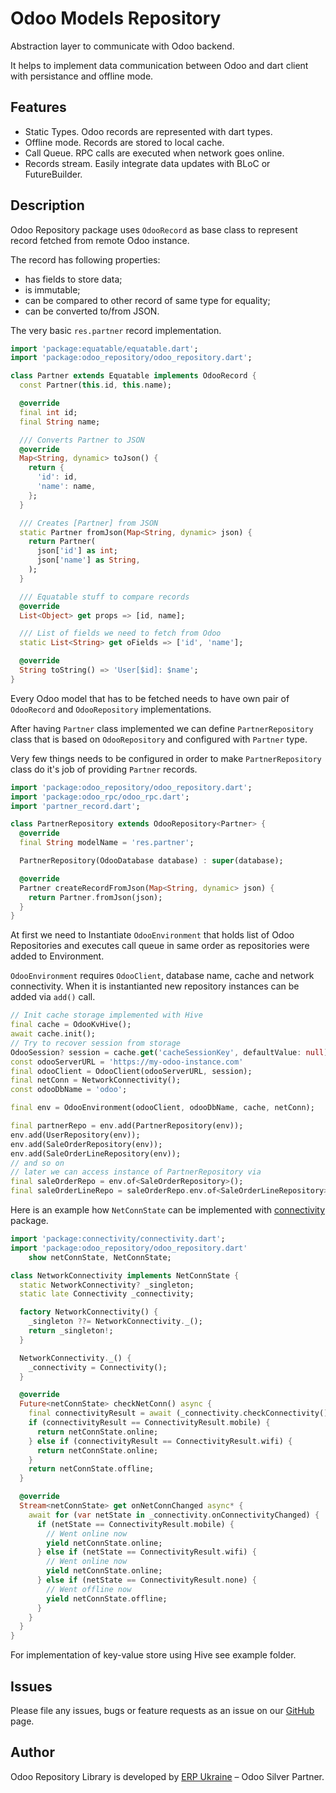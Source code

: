 # Odoo Models Repository

Abstraction layer to communicate with Odoo backend.

It helps to implement data communication between Odoo and dart client with persistance and offline mode.

## Features

- Static Types. Odoo records are represented with dart types.
- Offline mode. Records are stored to local cache.
- Call Queue. RPC calls are executed when network goes online.
- Records stream. Easily integrate data updates with BLoC or FutureBuilder.

## Description

Odoo Repository package uses `OdooRecord` as base class to represent record fetched from remote Odoo instance.

The record has following properties:

- has fields to store data;
- is immutable;
- can be compared to other record of same type for equality;
- can be converted to/from JSON.

The very basic `res.partner` record implementation.

```dart
import 'package:equatable/equatable.dart';
import 'package:odoo_repository/odoo_repository.dart';

class Partner extends Equatable implements OdooRecord {
  const Partner(this.id, this.name);

  @override
  final int id;
  final String name;

  /// Converts Partner to JSON
  @override
  Map<String, dynamic> toJson() {
    return {
      'id': id,
      'name': name,
    };
  }

  /// Creates [Partner] from JSON
  static Partner fromJson(Map<String, dynamic> json) {
    return Partner(
      json['id'] as int;
      json['name'] as String,
    );
  }

  /// Equatable stuff to compare records
  @override
  List<Object> get props => [id, name];

  /// List of fields we need to fetch from Odoo
  static List<String> get oFields => ['id', 'name'];

  @override
  String toString() => 'User[$id]: $name';
}
```

Every Odoo model that has to be fetched needs to have own pair of `OdooRecord` and `OdooRepository` implementations.

After having `Partner` class implemented we can define `PartnerRepository` class
that is based on `OdooRepository` and configured with `Partner` type.

Very few things needs to be configured in order to make `PartnerRepository` class do it's job of providing `Partner` records.

```dart
import 'package:odoo_repository/odoo_repository.dart';
import 'package:odoo_rpc/odoo_rpc.dart';
import 'partner_record.dart';

class PartnerRepository extends OdooRepository<Partner> {
  @override
  final String modelName = 'res.partner';

  PartnerRepository(OdooDatabase database) : super(database);

  @override
  Partner createRecordFromJson(Map<String, dynamic> json) {
    return Partner.fromJson(json);
  }
}
```

At first we need to Instantiate `OdooEnvironment` that holds list of Odoo Repositories
and executes call queue in same order as repositories were added to Environment.

`OdooEnvironment` requires `OdooClient`, database name, cache and network connectivity.
When it is instantianted new repository instances can be added via `add()` call.

```dart
// Init cache storage implemented with Hive
final cache = OdooKvHive();
await cache.init();
// Try to recover session from storage
OdooSession? session = cache.get('cacheSessionKey', defaultValue: null);
const odooServerURL = 'https://my-odoo-instance.com'
final odooClient = OdooClient(odooServerURL, session);
final netConn = NetworkConnectivity();
const odooDbName = 'odoo';

final env = OdooEnvironment(odooClient, odooDbName, cache, netConn);

final partnerRepo = env.add(PartnerRepository(env));
env.add(UserRepository(env));
env.add(SaleOrderRepository(env));
env.add(SaleOrderLineRepository(env));
// and so on
// later we can access instance of PartnerRepository via
final saleOrderRepo = env.of<SaleOrderRepository>();
final saleOrderLineRepo = saleOrderRepo.env.of<SaleOrderLineRepository>();
```

Here is an example how `NetConnState` can be implemented with [connectivity](https://pub.dev/packages/connectivity) package.

```dart
import 'package:connectivity/connectivity.dart';
import 'package:odoo_repository/odoo_repository.dart'
    show netConnState, NetConnState;

class NetworkConnectivity implements NetConnState {
  static NetworkConnectivity? _singleton;
  static late Connectivity _connectivity;

  factory NetworkConnectivity() {
    _singleton ??= NetworkConnectivity._();
    return _singleton!;
  }

  NetworkConnectivity._() {
    _connectivity = Connectivity();
  }

  @override
  Future<netConnState> checkNetConn() async {
    final connectivityResult = await (_connectivity.checkConnectivity());
    if (connectivityResult == ConnectivityResult.mobile) {
      return netConnState.online;
    } else if (connectivityResult == ConnectivityResult.wifi) {
      return netConnState.online;
    }
    return netConnState.offline;
  }

  @override
  Stream<netConnState> get onNetConnChanged async* {
    await for (var netState in _connectivity.onConnectivityChanged) {
      if (netState == ConnectivityResult.mobile) {
        // Went online now
        yield netConnState.online;
      } else if (netState == ConnectivityResult.wifi) {
        // Went online now
        yield netConnState.online;
      } else if (netState == ConnectivityResult.none) {
        // Went offline now
        yield netConnState.offline;
      }
    }
  }
}
```

For implementation of key-value store using Hive see example folder.

## Issues

Please file any issues, bugs or feature requests as an issue on our [GitHub](https://github.com/ERP-Ukraine/odoo-repository-dart/issues) page.

## Author

Odoo Repository Library is developed by [ERP Ukraine](https://erp.co.ua) – Odoo Silver Partner.
